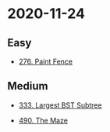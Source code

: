 # 2020-11-24

## Easy

* [276. Paint Fence](https://leetcode.com/problems/paint-fence/)

## Medium

* [333. Largest BST Subtree](https://leetcode.com/problems/largest-bst-subtree/)

* [490. The Maze](https://leetcode.com/problems/the-maze/)
